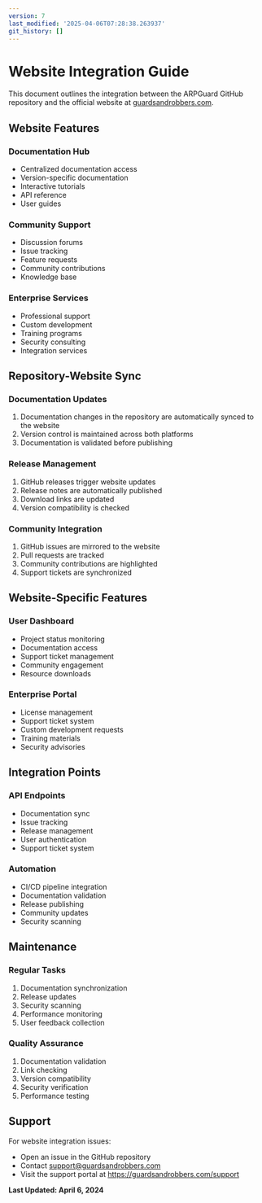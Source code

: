 ```yaml
---
version: 7
last_modified: '2025-04-06T07:28:38.263937'
git_history: []
---
```


# Website Integration Guide

This document outlines the integration between the ARPGuard GitHub repository and the official website at [guardsandrobbers.com](https://guardsandrobbers.com/).

## Website Features

### Documentation Hub
* Centralized documentation access
* Version-specific documentation
* Interactive tutorials
* API reference
* User guides

### Community Support
* Discussion forums
* Issue tracking
* Feature requests
* Community contributions
* Knowledge base

### Enterprise Services
* Professional support
* Custom development
* Training programs
* Security consulting
* Integration services

## Repository-Website Sync

### Documentation Updates
1. Documentation changes in the repository are automatically synced to the website
2. Version control is maintained across both platforms
3. Documentation is validated before publishing

### Release Management
1. GitHub releases trigger website updates
2. Release notes are automatically published
3. Download links are updated
4. Version compatibility is checked

### Community Integration
1. GitHub issues are mirrored to the website
2. Pull requests are tracked
3. Community contributions are highlighted
4. Support tickets are synchronized

## Website-Specific Features

### User Dashboard
* Project status monitoring
* Documentation access
* Support ticket management
* Community engagement
* Resource downloads

### Enterprise Portal
* License management
* Support ticket system
* Custom development requests
* Training materials
* Security advisories

## Integration Points

### API Endpoints
* Documentation sync
* Issue tracking
* Release management
* User authentication
* Support ticket system

### Automation
* CI/CD pipeline integration
* Documentation validation
* Release publishing
* Community updates
* Security scanning

## Maintenance

### Regular Tasks
1. Documentation synchronization
2. Release updates
3. Security scanning
4. Performance monitoring
5. User feedback collection

### Quality Assurance
1. Documentation validation
2. Link checking
3. Version compatibility
4. Security verification
5. Performance testing

## Support

For website integration issues:
* Open an issue in the GitHub repository
* Contact support@guardsandrobbers.com
* Visit the support portal at https://guardsandrobbers.com/support

**Last Updated: April 6, 2024** 